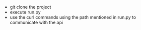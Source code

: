 * git clone the project 
* execute run.py
* use the curl commands using the path mentioned in run.py to communicate with the api
